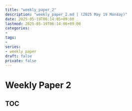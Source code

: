 ```yaml
---
title: "weekly_paper_2"
description: "weekly_paper_2.md | (2025 May 19 Monday)"
date: 2025-05-19T06:14:05+09:00
lastmod: 2025-05-19T06:14:06+09:00
categories: 
- 
tags: 
- 
series:
- weekly paper
draft: false
private: false
---
```


# Weekly Paper 2

## TOC
